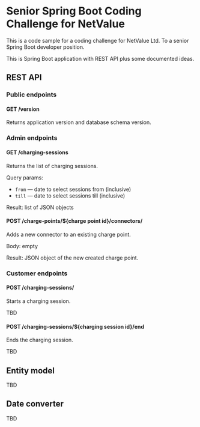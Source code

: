 # Senior Spring Boot Coding Challenge for NetValue

This is a code sample for a coding challenge for NetValue Ltd.
To a senior Spring Boot developer position.

This is Spring Boot application with REST API plus some documented ideas.

## REST API

### Public endpoints

#### GET /version

Returns application version and database schema version.

### Admin endpoints

#### GET /charging-sessions

Returns the list of charging sessions.

Query params: 
* `from` — date to select sessions from (inclusive)
* `till` — date to select sessions till (inclusive)

Result: list of JSON objects

#### POST /charge-points/${charge point id}/connectors/

Adds a new connector to an existing charge point.

Body: empty

Result: JSON object of the new created charge point.

### Customer endpoints

#### POST /charging-sessions/

Starts a charging session.

TBD

#### POST /charging-sessions/${charging session id}/end

Ends the charging session.

TBD

## Entity model

TBD

## Date converter

TBD


